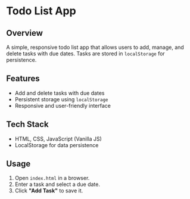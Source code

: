 # Todo List App

## Overview
A simple, responsive todo list app that allows users to add, manage, and delete tasks with due dates. Tasks are stored in `localStorage` for persistence.

## Features
- Add and delete tasks with due dates
- Persistent storage using `localStorage`
- Responsive and user-friendly interface

## Tech Stack
- HTML, CSS, JavaScript (Vanilla JS)
- LocalStorage for data persistence

## Usage
1. Open `index.html` in a browser.
2. Enter a task and select a due date.
3. Click **"Add Task"** to save it.